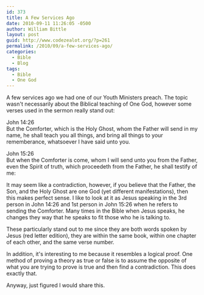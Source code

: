 ```yaml
---
id: 373
title: A Few Services Ago
date: 2010-09-11 11:26:05 -0500
author: William Bittle
layout: post
guid: http://www.codezealot.org/?p=261
permalink: /2010/09/a-few-services-ago/
categories:
  - Bible
  - Blog
tags:
  - Bible
  - One God
---
```

A few services ago we had one of our Youth Ministers preach. The topic wasn't necessarily about the Biblical teaching of One God, however some verses used in the sermon really stand out:

John 14:26  
But the Comforter, which is the Holy Ghost, whom the Father will send in my name, he shall teach you all things, and bring all things to your rememberance, whatsoever I have said unto you.

John 15:26  
But when the Comforter is come, whom I will send unto you from the Father, even the Spirit of truth, which proceedeth from the Father, he shall testify of me:

It may seem like a contradiction, however, if you believe that the Father, the Son, and the Holy Ghost are one God (yet different manifestations), then this makes perfect sense. I like to look at it as Jesus speaking in the 3rd person in John 14:26 and 1st person in John 15:26 when he refers to sending the Comforter. Many times in the Bible when Jesus speaks, he changes they way that he speaks to fit those who he is talking to.

These particularly stand out to me since they are both words spoken by Jesus (red letter edition), they are within the same book, within one chapter of each other, and the same verse number.

In addition, it's interesting to me because it resembles a logical proof. One method of proving a theory as true or false is to assume the opposite of what you are trying to prove is true and then find a contradiction. This does exactly that.

Anyway, just figured I would share this.